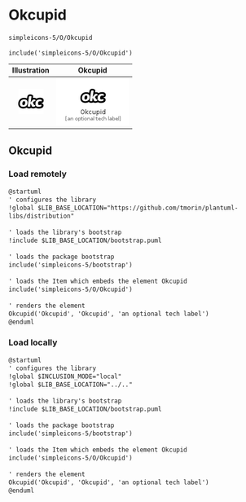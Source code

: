 # Okcupid


```text
simpleicons-5/O/Okcupid
```

```text
include('simpleicons-5/O/Okcupid')
```



| Illustration | Okcupid |
| :---: | :---: |
| ![illustration for Illustration](../../simpleicons-5/O/Okcupid.png) | ![illustration for Okcupid](../../simpleicons-5/O/Okcupid.Local.png) |




## Okcupid

### Load remotely
```plantuml
@startuml
' configures the library
!global $LIB_BASE_LOCATION="https://github.com/tmorin/plantuml-libs/distribution"

' loads the library's bootstrap
!include $LIB_BASE_LOCATION/bootstrap.puml

' loads the package bootstrap
include('simpleicons-5/bootstrap')

' loads the Item which embeds the element Okcupid
include('simpleicons-5/O/Okcupid')

' renders the element
Okcupid('Okcupid', 'Okcupid', 'an optional tech label')
@enduml
```

### Load locally
```plantuml
@startuml
' configures the library
!global $INCLUSION_MODE="local"
!global $LIB_BASE_LOCATION="../.."

' loads the library's bootstrap
!include $LIB_BASE_LOCATION/bootstrap.puml

' loads the package bootstrap
include('simpleicons-5/bootstrap')

' loads the Item which embeds the element Okcupid
include('simpleicons-5/O/Okcupid')

' renders the element
Okcupid('Okcupid', 'Okcupid', 'an optional tech label')
@enduml
```

